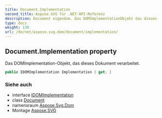 ```yaml
---
title: Document.Implementation
second_title: Aspose.SVG für .NET-API-Referenz
description: Document eigendom. Das DOMImplementationObjekt das dieses Dokument verarbeitet.
type: docs
weight: 130
url: /de/net/aspose.svg.dom/document/implementation/
---
```

## Document.Implementation property

Das DOMImplementation-Objekt, das dieses Dokument verarbeitet.

```csharp
public IDOMImplementation Implementation { get; }
```

### Siehe auch

* interface [IDOMImplementation](../../idomimplementation/)
* class [Document](../)
* namensraum [Aspose.Svg.Dom](../../document/)
* Montage [Aspose.SVG](../../../)



